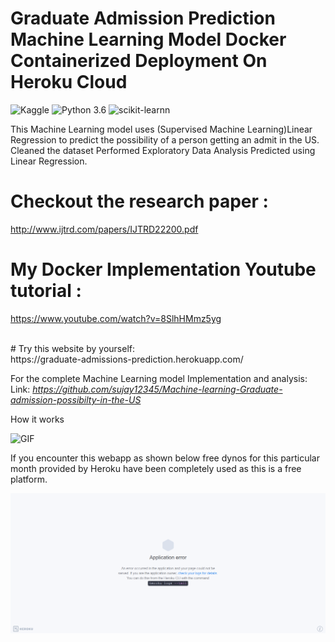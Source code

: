 # Graduate Admission Prediction Machine Learning Model Docker Containerized Deployment On Heroku Cloud
![Kaggle](https://img.shields.io/badge/Dataset-Kaggle-blue.svg) ![Python 3.6](https://img.shields.io/badge/Python-3.6-brightgreen.svg) ![scikit-learnn](https://img.shields.io/badge/Library-Scikit_Learn-orange.svg)

This Machine Learning model uses (Supervised Machine Learning)Linear Regression to predict the possibility of a person getting an admit in the US. Cleaned the dataset Performed Exploratory Data Analysis Predicted using Linear Regression.


# Checkout the research paper : <br>
http://www.ijtrd.com/papers/IJTRD22200.pdf

# My Docker Implementation Youtube tutorial : <br>
https://www.youtube.com/watch?v=8SlhHMmz5yg

<br>
# Try this website by yourself:<br />
https://graduate-admissions-prediction.herokuapp.com/

For the complete Machine Learning model Implementation and analysis:<br />
Link: _https://github.com/sujay12345/Machine-learning-Graduate-admission-possibilty-in-the-US_

How it works <br>

![GIF](readmegif/dockfile.gif)


If you encounter this webapp as shown below free dynos for this particular month provided by Heroku have been completely used as this is a free platform.


![Heroku-Error](readmegif/application-error-heroku.png)

